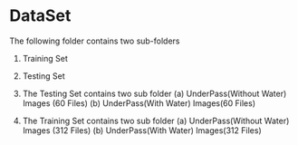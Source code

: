 # DataSet
The following folder contains two sub-folders
  1. Training Set
  2. Testing Set

1. The Testing Set contains two sub folder 
    (a) UnderPass(Without Water) Images (60 Files)
    (b) UnderPass(With Water) Images(60 Files)
    
2. The Training Set contains two sub folder 
    (a) UnderPass(Without Water) Images (312 Files)
    (b) UnderPass(With Water) Images(312 Files)
